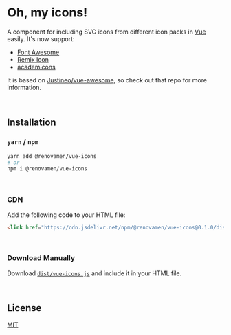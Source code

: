 # Oh, my icons!

A component for including SVG icons from different icon packs in [Vue](https://vuejs.org/) easily. It's now support:

- [Font Awesome](https://fontawesome.com/)
- [Remix Icon](https://github.com/Remix-Design/RemixIcon)
- [academicons](https://github.com/jpswalsh/academicons)

It is based on [Justineo/vue-awesome](https://github.com/Justineo/vue-awesome), so check out that repo for more information.

&nbsp;

## Installation

### `yarn` / `npm`

```bash
yarn add @renovamen/vue-icons
# or
npm i @renovamen/vue-icons
```

&nbsp;

### CDN

Add the following code to your HTML file:

```html
<link href="https://cdn.jsdelivr.net/npm/@renovamen/vue-icons@0.1.0/dist/vue-icons.js" rel="stylesheet">
```

&nbsp;

### Download Manually

Download [`dist/vue-icons.js`](dist/vue-icons.js) and include it in your HTML file.


&nbsp;

## License

[MIT](LICENSE)